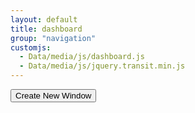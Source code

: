 ```yaml
---
layout: default
title: dashboard
group: "navigation"
customjs:
  - Data/media/js/dashboard.js
  - Data/media/js/jquery.transit.min.js
---
```


<div><button type="button" class="btn" id="spawn">Create New Window</button></div>
<div style="width: 1000px; height: 900px; position: relative;" class="panel panel-primary contpanel" id="o-draggable" ></div>

	      